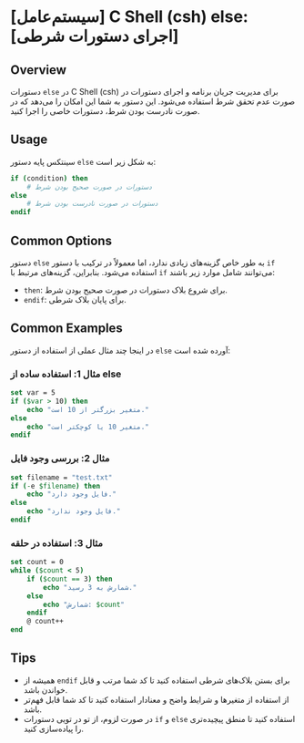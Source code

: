 # [سیستم‌عامل] C Shell (csh) else: [اجرای دستورات شرطی]

## Overview
دستورات `else` در C Shell (csh) برای مدیریت جریان برنامه و اجرای دستورات در صورت عدم تحقق شرط استفاده می‌شود. این دستور به شما این امکان را می‌دهد که در صورت نادرست بودن شرط، دستورات خاصی را اجرا کنید.

## Usage
سینتکس پایه دستور `else` به شکل زیر است:

```csh
if (condition) then
    # دستورات در صورت صحیح بودن شرط
else
    # دستورات در صورت نادرست بودن شرط
endif
```

## Common Options
دستور `else` به طور خاص گزینه‌های زیادی ندارد، اما معمولاً در ترکیب با دستور `if` استفاده می‌شود. بنابراین، گزینه‌های مرتبط با `if` می‌توانند شامل موارد زیر باشند:
- `then`: برای شروع بلاک دستورات در صورت صحیح بودن شرط.
- `endif`: برای پایان بلاک شرطی.

## Common Examples
در اینجا چند مثال عملی از استفاده از دستور `else` آورده شده است:

### مثال 1: استفاده ساده از else
```csh
set var = 5
if ($var > 10) then
    echo "متغیر بزرگتر از 10 است."
else
    echo "متغیر 10 یا کوچکتر است."
endif
```

### مثال 2: بررسی وجود فایل
```csh
set filename = "test.txt"
if (-e $filename) then
    echo "فایل وجود دارد."
else
    echo "فایل وجود ندارد."
endif
```

### مثال 3: استفاده در حلقه
```csh
set count = 0
while ($count < 5)
    if ($count == 3) then
        echo "شمارش به 3 رسید."
    else
        echo "شمارش: $count"
    endif
    @ count++
end
```

## Tips
- همیشه از `endif` برای بستن بلاک‌های شرطی استفاده کنید تا کد شما مرتب و قابل خواندن باشد.
- از استفاده از متغیرها و شرایط واضح و معنادار استفاده کنید تا کد شما قابل فهم‌تر باشد.
- در صورت لزوم، از تو در تویی دستورات `if` و `else` استفاده کنید تا منطق پیچیده‌تری را پیاده‌سازی کنید.